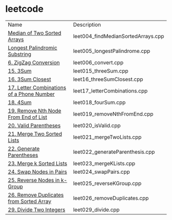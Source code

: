 # leetcode
<table>
	<tr>
		<td>Name</td>
		<td>Description</td>
	</tr>
	<tr>
		<td><a href="https://leetcode.com/problems/median-of-two-sorted-arrays/description/">Median of Two Sorted Arrays</a></td>
		<td>leet004_findMedianSortedArrays.cpp</td>
	</tr>
    <tr>
		<td><a href="https://leetcode.com/problems/longest-palindromic-substring/description/">Longest Palindromic Substring</a></td>
		<td>leet005_longestPalindrome.cpp</td>
	</tr>
    <tr>
		<td><a href="https://leetcode.com/problems/zigzag-conversion/description/">6. ZigZag Conversion</a></td>
		<td>leet006_convert.cpp</td>
	</tr>
    <tr>
		<td><a href="https://leetcode.com/problems/3sum/description/">15. 3Sum</a></td>
		<td>leet015_threeSum.cpp</td>
	</tr>
    <tr>
		<td><a href="https://leetcode.com/problems/3sum-closest/description/">16. 3Sum Closest</a></td>
		<td>leet16_threeSumClosest.cpp</td>
	</tr>
    <tr>
		<td><a href="https://leetcode.com/problems/letter-combinations-of-a-phone-number/description/">17. Letter Combinations of a Phone Number</a></td>
		<td>leet17_letterCombinations.cpp</td>
	</tr>
        <tr>
		<td><a href="https://leetcode.com/problems/4sum/description/">18. 4Sum</a></td>
		<td>leet018_fourSum.cpp</td>
	</tr>
    </tr>
        <tr>
		<td><a href="https://leetcode.com/problems/remove-nth-node-from-end-of-list/description/">19. Remove Nth Node From End of List</a></td>
		<td>leet019_removeNthFromEnd.cpp</td>
	</tr>
    </tr>
        <tr>
		<td><a href="https://leetcode.com/problems/valid-parentheses/description/">20. Valid Parentheses</a></td>
		<td>leet020_isValid.cpp</td>
	</tr>
    </tr>
        <tr>
		<td><a href="https://leetcode.com/problems/merge-two-sorted-lists/description/">21. Merge Two Sorted Lists</a></td>
		<td>leet021_mergeTwoLists.cpp</td>
	</tr>
    </tr>
        <tr>
		<td><a href="https://leetcode.com/problems/generate-parentheses/description/">22. Generate Parentheses</a></td>
		<td>leet022_generateParenthesis.cpp</td>
	</tr>
    </tr>
        <tr>
		<td><a href="https://leetcode.com/problems/merge-k-sorted-lists/discuss/">23. Merge k Sorted Lists</a></td>
		<td>leet023_mergeKLists.cpp</td>
	</tr>
    </tr>
        <tr>
		<td><a href="https://leetcode.com/problems/swap-nodes-in-pairs/description/">24. Swap Nodes in Pairs</a></td>
		<td>leet024_swapPairs.cpp</td>
	</tr>
    </tr>
        <tr>
		<td><a href="https://leetcode.com/problems/reverse-nodes-in-k-group/description/">25. Reverse Nodes in k-Group</a></td>
		<td>leet025_reverseKGroup.cpp</td>
	</tr>
    </tr>
        <tr>
		<td><a href="https://leetcode.com/problems/remove-duplicates-from-sorted-array/description/">26. Remove Duplicates from Sorted Array</a></td>
		<td>leet026_removeDuplicates.cpp</td>
	</tr>
    </tr>
        <tr>
		<td><a href="https://leetcode.com/problems/divide-two-integers/description/">29. Divide Two Integers</a></td>
		<td>leet029_divide.cpp</td>
	</tr>
</table>

